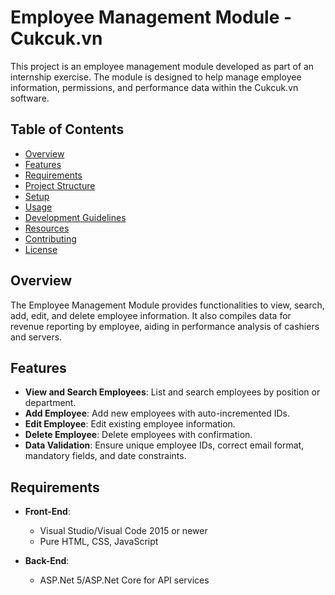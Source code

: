 # Employee Management Module - Cukcuk.vn

This project is an employee management module developed as part of an internship exercise. The module is designed to help manage employee information, permissions, and performance data within the Cukcuk.vn software.

## Table of Contents

- [Overview](#overview)
- [Features](#features)
- [Requirements](#requirements)
- [Project Structure](#project-structure)
- [Setup](#setup)
- [Usage](#usage)
- [Development Guidelines](#development-guidelines)
- [Resources](#resources)
- [Contributing](#contributing)
- [License](#license)

## Overview

The Employee Management Module provides functionalities to view, search, add, edit, and delete employee information. It also compiles data for revenue reporting by employee, aiding in performance analysis of cashiers and servers.

## Features

- **View and Search Employees**: List and search employees by position or department.
- **Add Employee**: Add new employees with auto-incremented IDs.
- **Edit Employee**: Edit existing employee information.
- **Delete Employee**: Delete employees with confirmation.
- **Data Validation**: Ensure unique employee IDs, correct email format, mandatory fields, and date constraints.

## Requirements

- **Front-End**:
  - Visual Studio/Visual Code 2015 or newer
  - Pure HTML, CSS, JavaScript

- **Back-End**:
  - ASP.Net 5/ASP.Net Core for API services

